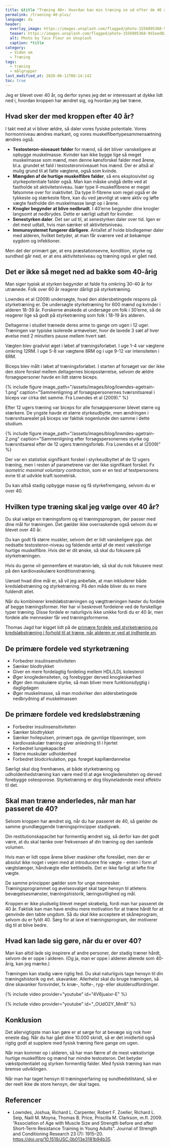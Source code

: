 ```yaml
---
title: &title "Træning 40+: Hvordan kan min træning se ud efter de 40 år"
permalink: /traening-40-plus/
language: da
header:
  overlay_image: https://images.unsplash.com/flagged/photo-1556895368-9d1eed826c58?ixlib=rb-1.2.1&ixid=eyJhcHBfaWQiOjEyMDd9&auto=format&fit=crop&w=1967&q=80
  teaser: https://images.unsplash.com/flagged/photo-1556895368-9d1eed826c58?ixlib=rb-1.2.1&ixid=eyJhcHBfaWQiOjEyMDd9&auto=format&fit=crop&w=400&q=80
  alt: Photo by Taco Fleur on Unsplash
  caption: *title
category:
  - Viden om
  - Træning
tags:
  - træning
  - målgrupper
last_modified_at: 2020-06-11T08:14:14Z
toc: true
---
```


Jeg er blevet over 40 år, og derfor synes jeg det er interessant at dykke lidt ned i, hvordan kroppen har ændret sig, og hvordan jeg bør træne. 

## Hvad sker der med kroppen efter 40 år?

I takt med at vi bliver ældre, så daler vores fysiske potentiale. Vores hormonniveau ændres markant, og vores muskelfibertypesammensætning ændres også.

- **Testosteron-niveauet falder** for mænd, så det bliver vanskeligere at opbygge muskelmasse. Kvinder kan ikke bygge lige så meget muskelmasse som mænd, men denne kønsforskel falder med årene, bl.a. grundet et fald i testosteronniveauet hos mænd. Der er altså al mulig grund til at fatte vægtene, også som kvinde.
- **Mængden af de hurtige muskelfibre falder**, så ens eksplosivitet og styrkepotentiale falder også. Man kan måske undgå dette ved at fastholde sit aktivitetsniveau. Især type II-muskelfibrene er meget følsomme over for inaktivitet. Da type II-fibrene som regel også er de tykkeste og stærkeste fibre, kan du ved jævnligt at være aktiv og løfte vægte fastholde din muskelmasse langt op i årene.
- **Knogler begynder at blive nedbrudt**. I 40’erne begynder dine knogler langsomt at nedbrydes. Dette er særligt udtalt for kvinder.
- **Senestyrken daler**. Det ser ud til, at senestyrken daler over tid. Igen er det mest udtalt, hvis man sænker sit aktivitetsniveau.
- **Immunsystemet fungerer dårligere**. Antallet af hvide blodlegemer daler med alderen, hvilket betyder, at man får sværere ved at bekæmpe sygdom og infektioner. 

Men det der primært gør, at ens præstationsevne, kondition, styrke og sundhed går ned, er at ens aktivitetsniveau og træning også er gået ned.

## Det er ikke så meget ned ad bakke som 40-årig

Man siger typisk at styrken begynder at falde fra omkring 30-40 år for utrænede. Folk over 60 år reagerer dårligt på styrketræning. 

Lowndes et al (2009) undersøgte, hvad den aldersbetingede respons på styrketræning er. De undersøgte styrketræning for 600 mænd og kvinder i alderen 18-39 år. Forskerne ønskede at undersøge om folk i 30’erne, så de reagerer lige så godt på styrketræning som folk i 18-19 års alderen. 

Deltagerne i studiet trænede deres arme to gange om ugen i 12 uger. Træningen var typiske isolerede armøvelser, hvor de lavede 3 sæt af hver øvelse med 2 minutters pause mellem hvert sæt.

Vægten blev gradvist øget i løbet af træningsforløbet. I uge 1-4 var vægtene omkring 12RM. I uge 5-8 var vægtene 8RM og i uge 9-12 var intensiteten i 6RM.

Biceps blev målt i løbet af træningsforløbet. I starten af forsøget var der ikke den store forskel mellem deltagernes bicepsstørrelse, selvom de ældre forsøgspersoner havde en lidt større biceps. 

{% include figure image_path="/assets/images/blog/lowndes-agetrain-1.png" caption="Sammenligning af forsøgspersonernes tværsnitsareal i biceps var cirka det samme. Fra Lowndes et al (2009)." %}

Efter 12 ugers træning var biceps for alle forsøgspersoner blevet større og stærkere. De yngste havde et større styrkeudbytte, men ændringen i tværsnitsarealet på biceps var faktisk nogenlunde den samme i dette studium.

{% include figure image_path="/assets/images/blog/lowndes-agetrain-2.png" caption="Sammenligning efter forsøgspersonernes styrke og tværsnitsareal efter de 12 ugers træningsforløb. Fra Lowndes et al (2009)" %}

Der var en statistisk signifikant forskel i styrkeudbyttet af de 12 ugers træning, men i resten af parametrene var der ikke signifikant forskel. Fx _isometric maximal voluntary contraction_, som er en test af testpersonens evne til at udvikle kraft isometrisk. 

Du kan altså stadig opbygge masse og få styrkefremgang, selvom du er over 40.  

## Hvilken type træning skal jeg vælge over 40 år?

Du skal vælge en træningsform og et træningsprogram, der passer med dine mål for træningen. Det gælder ikke overraskende også selvom du er blevet over 40 år. 

Du kan godt få større muskler, selvom det er lidt vanskeligere pga. det nedsatte testosteron-niveau og faldende antal af de mest vækstivrige hurtige muskelfibre. Hvis det er dit ønske, så skal du fokusere på styrketræningen.

Hvis du gerne vil gennemføre et maraton-løb, så skal du nok fokusere mest på den kardiovaskulære konditionstræning.

Uanset hvad dine mål er, så vil jeg anbefale, at man inkluderer både kredsløbstræning og styrketræning. På den måde bliver du en mere fuldendt atlet.

Når du kombinerer kredsløbstræningen og vægttræningen høster du fordele af begge træningsformer. Her har vi beskrevet fordelene ved de forskellige typer træning. Disse fordele er naturligvis ikke unikke fordi du er 40 år, men fordele alle mennesker får ved træningsformerne.

Thomas Jagd har kigget lidt på de [primære fordele ved styrketræning og kredsløbstræning i forhold til at træne, når alderen er ved at indhente en](https://www.bodylab.dk/shop/traening-efter-de-2056c1.html).

## De primære fordele ved styrketræning

- Forbedrer insulinsensitiviteten
- Sænker blodtrykket
- Giver en mere fordelagtig fordeling mellem HDL/LDL kolesterol
- Øger knogledensiteten, og forebygger derved knogleskørhed
- Øger den muskulære styrke, så man bliver mere funktionsdygtig i dagligdagen
- Øger muskelmasse, så man modvirker den aldersbetingede nedbrydning af muskelmassen

## De primære fordele ved kredsløbstræning

- Forbedrer insulinsensitiviteten
- Sænker blodtrykket
- Sænker hvilepulsen, primært pga. de gavnlige tilpasninger, som kardiovaskulær træning giver anledning til i hjertet
- Forbedret lungekapacitet
- Større muskulær udholdenhed
- Forbedret blodcirkulation, pga. forøget kapillærdannelse

Særligt skal dog fremhæves, at både styrketræning og udholdenhedstræning kan være med til at øge knogledensiteten og derved forebygge osteoporose. Styrketræning er dog tilsyneladende mest effektiv til det.

## Skal man træne anderledes, når man har passeret de 40?

Selvom kroppen har ændret sig, når du har passeret de 40, så gælder de samme grundlæggende træningsprincipper stadigvæk. 

Din restitutionskapacitet har formentlig ændret sig, så derfor kan det godt være, at du skal tænke over frekvensen af din træning og den samlede volumen. 

Hvis man er lidt oppe årene bliver maskiner ofte foreslået, men der er absolut ikke noget i vejen med at introducere frie vægte - enten i form af vægtstænger, håndvægte eller kettlebells. Det er ikke farligt at løfte frie vægte.

De samme principper gælder som for unge mennesker. Træningsprogrammet og øvelsesvalget skal tage hensyn til atletens bevægelsesmønster, træningshistorik, læringsvillighed og mål. 

Kroppen er ikke pludselig blevet meget skrøbelig, fordi man har passeret de 40 år. Faktisk kan man have endnu mere motivation for at træne hårdt for at genvinde den tabte ungdom. Så du skal ikke acceptere et skåneprogram, selvom du er fyldt 40. Sørg for at lave et træningsprogram, der motiverer dig til at blive bedre.

## Hvad kan lade sig gøre, når du er over 40?

Man kan altid lade sig inspirere af andre personer, der stadig træner hårdt, selvom de er oppe i alderen. (Og ja, man er oppe i alderen allerede som 40-årig, kan jeg mærke.)

Træningen kan stadig være rigtig fed. Du skal naturligvis tage hensyn til din træningshistorik og evt. skavanker. Allerhelst skal du bruge træningen, så dine skavanker forsvinder, fx knæ-, hofte-, ryg- eller skulderudfordringer.

{% include video provider="youtube" id="4V6juaixr-E" %}

{% include video provider="youtube" id="_OUdO2Y_Mm8" %}

## Konklusion

Det allervigtigste man kan gøre er at sørge for at bevæge sig nok hver eneste dag. Når du har gået dine 10.000 skridt, så er det imidlertid også rigtig godt at supplere med fysisk træning flere gange om ugen. 

Når man kommer op i alderen, så har man færre af de mest vækstivrige hurtige muskelfibre og mænd har mindre testosteron. Det betyder vækstpotentialet og styrken formentlig falder. Med fysisk træning kan man bremse udviklingen. 

Når man har taget hensyn til træningserfaring og sundhedstilstand, så er der reelt ikke de store hensyn, der skal tages.

## Referencer

- Lowndes, Joshua, Richard L. Carpenter, Robert F. Zoeller, Richard L. Seip, Naill M. Moyna, Thomas B. Price, Priscilla M. Clarkson, m.fl. 2009. “Association of Age with Muscle Size and Strength before and after Short-Term Resistance Training in Young Adults”. Journal of Strength and Conditioning Research 23 (7): 1915–20. <https://doi.org/10.1519/JSC.0b013e3181b94b35>.
